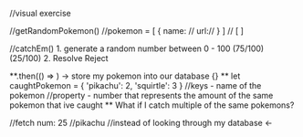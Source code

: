 //visual exercise 

//getRandomPokemon()
//pokemon = [ {
                name: //
                url://
            } ]
// [    ]

//catchEm()
    1. generate a random number between 0 - 100 (75/100) (25/100)
    2. Resolve     Reject

   **.then(() => ) -> store my pokemon into our database {}
   ** let caughtPokemon = {
        'pikachu': 2,
        'squirtle': 3
   } 
   //keys - name of the pokemon
   //property - number that represents the amount of the same pokemon that ive caught
   ** What if I catch multiple of the same pokemons?

   //fetch num: 25 //pikachu
   //instead of looking through my database <-